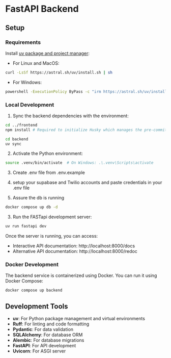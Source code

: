# FastAPI Backend

## Setup

### Requirements

Install [uv package and project manager](https://docs.astral.sh/uv/):

- For Linux and MacOS:

```bash
curl -LsSf https://astral.sh/uv/install.sh | sh
```

- For Windows:

```bash
powershell -ExecutionPolicy ByPass -c "irm https://astral.sh/uv/install.ps1 | iex"
```

### Local Development

1. Sync the backend dependencies with the environment:

```bash
cd ../frontend
npm install # Required to initialize Husky which manages the pre-commit hooks

cd backend
uv sync
```

2. Activate the Python environment:
  ```bash
  source .venv/bin/activate  # On Windows: .\.venv\Scripts\activate
  ```
3. Create .env file from .env.example
4. setup your supabase and Twilio accounts and paste credentials in your .env file

5. Assure the db is running 

```bash
docker compose up db -d
```
3. Run the FASTapi development server:

```bash
uv run fastapi dev
```
Once the server is running, you can access:

- Interactive API documentation: http://localhost:8000/docs
- Alternative API documentation: http://localhost:8000/redoc


### Docker Development

The backend service is containerized using Docker. You can run it using Docker Compose:

```bash
docker compose up backend
```

## Development Tools

- **uv**: For Python package management and virtual environments
- **Ruff**: For linting and code formatting
- **Pydantic**: For data validation
- **SQLAlchemy**: For database ORM
- **Alembic**: For database migrations
- **FastAPI**: For API development
- **Uvicorn**: For ASGI server
